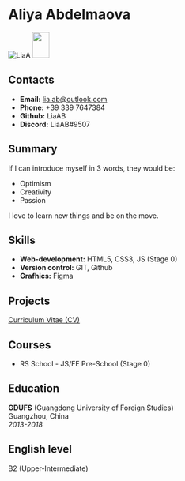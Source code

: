 # Aliya Abdelmaova
![LiaA](https://user-images.githubusercontent.com/116559926/206748832-f872c5fd-b6a8-4fa5-9fac-c05f7e0ad872.JPG)
<img src="LiaA.JPG" height="52,21" width="34,93"/>

## Contacts
* **Email:** lia.ab@outlook.com
* **Phone:** +39 339 7647384
* **Github:** LiaAB
* **Discord:** LiaAB#9507

## Summary
If I can introduce myself in 3 words, they would be: 
- Optimism
- Creativity
- Passion

I love to learn new things and be on the move. 

## Skills
* **Web-development:** HTML5, CSS3, JS (Stage 0)
* **Version control:** GIT, Github
* **Grafhics:** Figma

## Projects
[Curriculum Vitae (CV)](https://LiaAB.github.io/rsschool-cv/cv)

## Courses
* RS School - JS/FE Pre-School (Stage 0)

## Education
**GDUFS** (Guangdong University of Foreign Studies) \
Guangzhou, China \
*2013-2018*

## English level
B2 (Upper-Intermediate)
